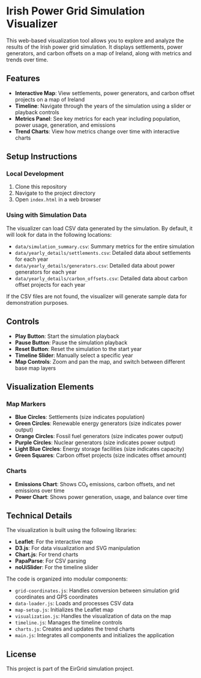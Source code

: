 # Irish Power Grid Simulation Visualizer

This web-based visualization tool allows you to explore and analyze the results of the Irish power grid simulation. It displays settlements, power generators, and carbon offsets on a map of Ireland, along with metrics and trends over time.

## Features

- **Interactive Map**: View settlements, power generators, and carbon offset projects on a map of Ireland
- **Timeline**: Navigate through the years of the simulation using a slider or playback controls
- **Metrics Panel**: See key metrics for each year including population, power usage, generation, and emissions
- **Trend Charts**: View how metrics change over time with interactive charts

## Setup Instructions

### Local Development

1. Clone this repository
2. Navigate to the project directory
3. Open `index.html` in a web browser

### Using with Simulation Data

The visualizer can load CSV data generated by the simulation. By default, it will look for data in the following locations:

- `data/simulation_summary.csv`: Summary metrics for the entire simulation
- `data/yearly_details/settlements.csv`: Detailed data about settlements for each year
- `data/yearly_details/generators.csv`: Detailed data about power generators for each year
- `data/yearly_details/carbon_offsets.csv`: Detailed data about carbon offset projects for each year

If the CSV files are not found, the visualizer will generate sample data for demonstration purposes.

## Controls

- **Play Button**: Start the simulation playback
- **Pause Button**: Pause the simulation playback
- **Reset Button**: Reset the simulation to the start year
- **Timeline Slider**: Manually select a specific year
- **Map Controls**: Zoom and pan the map, and switch between different base map layers

## Visualization Elements

### Map Markers

- **Blue Circles**: Settlements (size indicates population)
- **Green Circles**: Renewable energy generators (size indicates power output)
- **Orange Circles**: Fossil fuel generators (size indicates power output)
- **Purple Circles**: Nuclear generators (size indicates power output)
- **Light Blue Circles**: Energy storage facilities (size indicates capacity)
- **Green Squares**: Carbon offset projects (size indicates offset amount)

### Charts

- **Emissions Chart**: Shows CO₂ emissions, carbon offsets, and net emissions over time
- **Power Chart**: Shows power generation, usage, and balance over time

## Technical Details

The visualization is built using the following libraries:

- **Leaflet**: For the interactive map
- **D3.js**: For data visualization and SVG manipulation
- **Chart.js**: For trend charts
- **PapaParse**: For CSV parsing
- **noUiSlider**: For the timeline slider

The code is organized into modular components:

- `grid-coordinates.js`: Handles conversion between simulation grid coordinates and GPS coordinates
- `data-loader.js`: Loads and processes CSV data
- `map-setup.js`: Initializes the Leaflet map
- `visualization.js`: Handles the visualization of data on the map
- `timeline.js`: Manages the timeline controls
- `charts.js`: Creates and updates the trend charts
- `main.js`: Integrates all components and initializes the application

## License

This project is part of the EirGrid simulation project. 